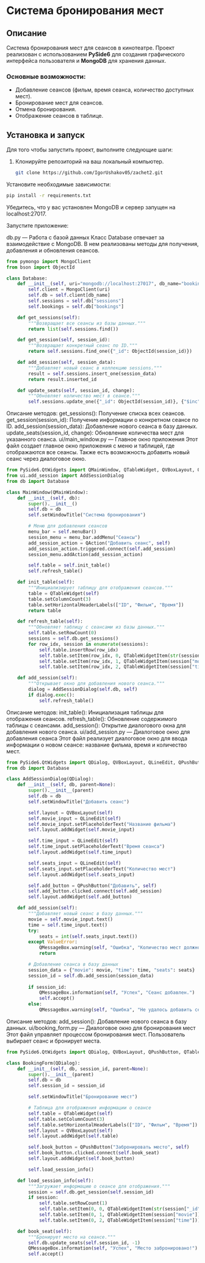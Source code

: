 # Система бронирования мест

## Описание

Система бронирования мест для сеансов в кинотеатре. Проект реализован с использованием **PySide6** для создания графического интерфейса пользователя и **MongoDB** для хранения данных.

### Основные возможности:
- Добавление сеансов (фильм, время сеанса, количество доступных мест).
- Бронирование мест для сеансов.
- Отмена бронирования.
- Отображение сеансов в таблице.

## Установка и запуск

Для того чтобы запустить проект, выполните следующие шаги:

1. Клонируйте репозиторий на ваш локальный компьютер.
   ```bash
   git clone https://github.com/IgorUshakov05/zachet2.git
Установите необходимые зависимости:
```bash
pip install -r requirements.txt
```
Убедитесь, что у вас установлен MongoDB и сервер запущен на localhost:27017.

Запустите приложение:

db.py — Работа с базой данных
Класс Database отвечает за взаимодействие с MongoDB. В нем реализованы методы для получения, добавления и обновления сеансов.

```python
from pymongo import MongoClient
from bson import ObjectId

class Database:
    def __init__(self, uri="mongodb://localhost:27017", db_name="booking_system"):
        self.client = MongoClient(uri)
        self.db = self.client[db_name]
        self.sessions = self.db["sessions"]
        self.bookings = self.db["bookings"]

    def get_sessions(self):
        """Возвращает все сеансы из базы данных."""
        return list(self.sessions.find())

    def get_session(self, session_id):
        """Возвращает конкретный сеанс по ID."""
        return self.sessions.find_one({"_id": ObjectId(session_id)})

    def add_session(self, session_data):
        """Добавляет новый сеанс в коллекцию sessions."""
        result = self.sessions.insert_one(session_data)
        return result.inserted_id

    def update_seats(self, session_id, change):
        """Обновляет количество мест в сеансе."""
        self.sessions.update_one({"_id": ObjectId(session_id)}, {"$inc": {"seats": change}})
```
Описание методов:
get_sessions(): Получение списка всех сеансов.
get_session(session_id): Получение информации о конкретном сеансе по ID.
add_session(session_data): Добавление нового сеанса в базу данных.
update_seats(session_id, change): Обновление количества мест для указанного сеанса.
ui/main_window.py — Главное окно приложения
Этот файл создает главное окно приложения с меню и таблицей, где отображаются все сеансы. Также есть возможность добавить новый сеанс через диалоговое окно.

```python
from PySide6.QtWidgets import QMainWindow, QTableWidget, QVBoxLayout, QWidget, QAction, QTableWidgetItem
from ui.add_session import AddSessionDialog
from db import Database

class MainWindow(QMainWindow):
    def __init__(self, db):
        super().__init__()
        self.db = db
        self.setWindowTitle("Система бронирования")

        # Меню для добавления сеансов
        menu_bar = self.menuBar()
        session_menu = menu_bar.addMenu("Сеансы")
        add_session_action = QAction("Добавить сеанс", self)
        add_session_action.triggered.connect(self.add_session)
        session_menu.addAction(add_session_action)

        self.table = self.init_table()
        self.refresh_table()

    def init_table(self):
        """Инициализирует таблицу для отображения сеансов."""
        table = QTableWidget(self)
        table.setColumnCount(3)
        table.setHorizontalHeaderLabels(["ID", "Фильм", "Время"])
        return table

    def refresh_table(self):
        """Обновляет таблицу с сеансами из базы данных."""
        self.table.setRowCount(0)
        sessions = self.db.get_sessions()
        for row_idx, session in enumerate(sessions):
            self.table.insertRow(row_idx)
            self.table.setItem(row_idx, 0, QTableWidgetItem(str(session["_id"])))
            self.table.setItem(row_idx, 1, QTableWidgetItem(session["movie"]))
            self.table.setItem(row_idx, 2, QTableWidgetItem(session["time"]))

    def add_session(self):
        """Открывает окно для добавления нового сеанса."""
        dialog = AddSessionDialog(self.db, self)
        if dialog.exec():
            self.refresh_table()
```
Описание методов:
init_table(): Инициализация таблицы для отображения сеансов.
refresh_table(): Обновление содержимого таблицы с сеансами.
add_session(): Открытие диалогового окна для добавления нового сеанса.
ui/add_session.py — Диалоговое окно для добавления сеанса
Этот файл реализует диалоговое окно для ввода информации о новом сеансе: название фильма, время и количество мест.

```python
from PySide6.QtWidgets import QDialog, QVBoxLayout, QLineEdit, QPushButton, QMessageBox
from db import Database

class AddSessionDialog(QDialog):
    def __init__(self, db, parent=None):
        super().__init__(parent)
        self.db = db
        self.setWindowTitle("Добавить сеанс")

        self.layout = QVBoxLayout(self)
        self.movie_input = QLineEdit(self)
        self.movie_input.setPlaceholderText("Название фильма")
        self.layout.addWidget(self.movie_input)

        self.time_input = QLineEdit(self)
        self.time_input.setPlaceholderText("Время сеанса")
        self.layout.addWidget(self.time_input)

        self.seats_input = QLineEdit(self)
        self.seats_input.setPlaceholderText("Количество мест")
        self.layout.addWidget(self.seats_input)

        self.add_button = QPushButton("Добавить", self)
        self.add_button.clicked.connect(self.add_session)
        self.layout.addWidget(self.add_button)

    def add_session(self):
        """Добавляет новый сеанс в базу данных."""
        movie = self.movie_input.text()
        time = self.time_input.text()
        try:
            seats = int(self.seats_input.text())
        except ValueError:
            QMessageBox.warning(self, "Ошибка", "Количество мест должно быть числом.")
            return

        # Добавление сеанса в базу данных
        session_data = {"movie": movie, "time": time, "seats": seats}
        session_id = self.db.add_session(session_data)
        
        if session_id:
            QMessageBox.information(self, "Успех", "Сеанс добавлен.")
            self.accept()
        else:
            QMessageBox.warning(self, "Ошибка", "Не удалось добавить сеанс.")
```
Описание методов:
add_session(): Добавление нового сеанса в базу данных.
ui/booking_form.py — Диалоговое окно для бронирования мест
Этот файл управляет процессом бронирования мест. Пользователь выбирает сеанс и бронирует места.

```python
from PySide6.QtWidgets import QDialog, QVBoxLayout, QPushButton, QTableWidget, QTableWidgetItem, QMessageBox

class BookingForm(QDialog):
    def __init__(self, db, session_id, parent=None):
        super().__init__(parent)
        self.db = db
        self.session_id = session_id

        self.setWindowTitle("Бронирование мест")

        # Таблица для отображения информации о сеансе
        self.table = QTableWidget(self)
        self.table.setColumnCount(3)
        self.table.setHorizontalHeaderLabels(["ID", "Фильм", "Время"])
        self.layout = QVBoxLayout(self)
        self.layout.addWidget(self.table)

        self.book_button = QPushButton("Забронировать место", self)
        self.book_button.clicked.connect(self.book_seat)
        self.layout.addWidget(self.book_button)

        self.load_session_info()

    def load_session_info(self):
        """Загружает информацию о сеансе для отображения."""
        session = self.db.get_session(self.session_id)
        if session:
            self.table.setRowCount(1)
            self.table.setItem(0, 0, QTableWidgetItem(str(session["_id"])))
            self.table.setItem(0, 1, QTableWidgetItem(session["movie"]))
            self.table.setItem(0, 2, QTableWidgetItem(session["time"]))

    def book_seat(self):
        """Бронирует место на сеансе."""
        self.db.update_seats(self.session_id, -1)
        QMessageBox.information(self, "Успех", "Место забронировано!")
        self.accept()
```





